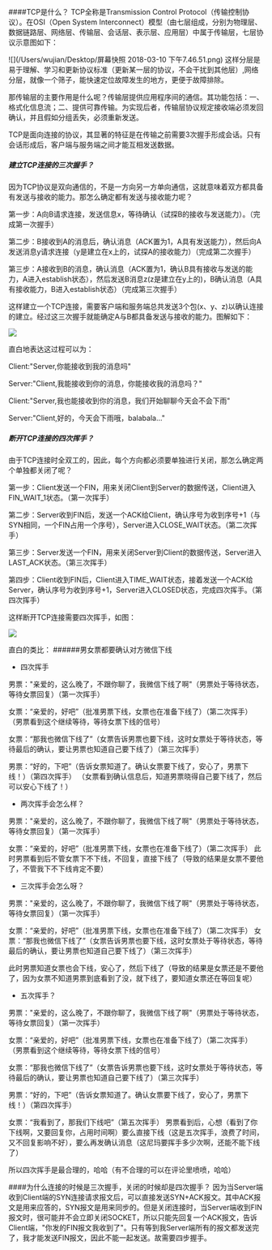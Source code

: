 ####TCP是什么？
TCP全称是Transmission Control Protocol（传输控制协议）。在OSI（Open System Interconnect）模型（由七层组成，分别为物理层、数据链路层、网络层、传输层、会话层、表示层、应用层）中属于传输层，七层协议示意图如下：

![](/Users/wujian/Desktop/屏幕快照 2018-03-10 下午7.46.51.png)
这样分层是易于理解、学习和更新协议标准（更新某一层的协议，不会干扰到其他层）,网络分层，就像一个筛子，能快速定位故障发生的地方，更便于故障排除。

那传输层的主要作用是什么呢？传输层提供应用程序间的通信。其功能包括：一、格式化信息流；二、提供可靠传输。为实现后者，传输层协议规定接收端必须发回确认，并且假如分组丢失，必须重新发送。

TCP是面向连接的协议，其显著的特征是在传输之前需要3次握手形成会话。只有会话形成后，客户端与服务端之间才能互相发送数据。


##### 建立TCP连接的三次握手？
因为TCP协议是双向通信的，不是一方向另一方单向通信，这就意味着双方都具备有发送与接收的能力。那怎么确定都有发送与接收能力呢？ 


第一步：A向B请求连接，发送信息x，等待确认（试探B的接收与发送能力）。（完成第一次握手）

第二步：B接收到A的消息后，确认消息（ACK置为1，A具有发送能力），然后向A发送消息y请求连接（y是建立在x上的，试探A的接收能力）（完成第二次握手）

第三步：A接收到B的消息，确认消息（ACK置为1，确认B具有接收与发送的能力，A进入establish状态），然后发送B消息z(z是建立在y上的)，B确认消息（A具有接收能力，B进入establish状态）（完成第三次握手）


这样建立一个TCP连接，需要客户端和服务端总共发送3个包(x、y、z)以确认连接的建立。经过这三次握手就能确定A与B都具备发送与接收的能力。图解如下：

![](/Users/wujian/Desktop/3-way.png)

直白地表达这过程可以为：


Client:"Server,你能接收到我的消息吗"


Server:"Client,我能接收到你的消息，你能接收我的消息吗？"


Client:"Server,我也能接收到你的消息，我们开始聊聊今天会不会下雨"


Server:"Client,好的，今天会下雨哦，balabala..."

##### 断开TCP连接的四次挥手？
由于TCP连接时全双工的，因此，每个方向都必须要单独进行关闭，那怎么确定两个单独都关闭了呢？


第一步：Client发送一个FIN，用来关闭Client到Server的数据传送，Client进入FIN_WAIT_1状态。（第一次挥手）

第二步：Server收到FIN后，发送一个ACK给Client，确认序号为收到序号+1（与SYN相同，一个FIN占用一个序号），Server进入CLOSE_WAIT状态。（第二次挥手）

第三步：Server发送一个FIN，用来关闭Server到Client的数据传送，Server进入LAST_ACK状态。（第三次挥手）

第四步：Client收到FIN后，Client进入TIME_WAIT状态，接着发送一个ACK给Server，确认序号为收到序号+1，Server进入CLOSED状态，完成四次挥手。（第四次挥手）


这样断开TCP连接需要四次挥手，如图：

![](/Users/wujian/Desktop/20160413205812456.jpeg)

直白的类比：
######男女票都要确认对方微信下线
* 四次挥手

男票："亲爱的，这么晚了，不跟你聊了，我微信下线了啊"（男票处于等待状态，等待女票回复）（第一次挥手）

女票：“亲爱的，好吧”（批准男票下线，女票也在准备下线了）（第二次挥手）
（男票看到这个继续等待，等待女票下线的信号）

女票：“那我也微信下线了”（女票告诉男票也要下线，这时女票处于等待状态，等待最后的确认，要让男票也知道自己要下线了）（第三次挥手）

男票：“好的，下吧”（告诉女票知道了。确认女票要下线了，安心了，男票下线！）（第四次挥手）
（女票看到确认信息后，知道男票晓得自己要下线了，然后可以安心下线了！）

* 两次挥手会怎么样？

男票："亲爱的，这么晚了，不跟你聊了，我微信下线了啊"（男票处于等待状态，等待女票回复）（第一次挥手）

女票：“亲爱的，好吧”（批准男票下线，女票也在准备下线了）（第二次挥手）
此时男票看到后不管女票下不下线，不回复，直接下线了（导致的结果是女票不要他了，不管我下不下线肯定不要）

* 三次挥手会怎么呀？

男票："亲爱的，这么晚了，不跟你聊了，我微信下线了啊"（男票处于等待状态，等待女票回复）（第一次挥手）

女票：“亲爱的，好吧”（批准男票下线，女票也在准备下线了）（第二次挥手）
女票：“那我也微信下线了”（女票告诉男票也要下线，这时女票处于等待状态，等待最后的确认，要让男票也知道自己要下线了）（第三次挥手）

此时男票知道女票也会下线，安心了，然后下线了（导致的结果是女票还是不要他了，因为女票不知道男票到底看到了没，就下线了，要知道女票还在等回复呢）

* 五次挥手？

男票："亲爱的，这么晚了，不跟你聊了，我微信下线了啊"（男票处于等待状态，等待女票回复）（第一次挥手）

女票：“亲爱的，好吧”（批准男票下线，女票也在准备下线了）（第二次挥手）
（男票看到这个继续等待，等待女票下线的信号）

女票：“那我也微信下线了”（女票告诉男票也要下线，这时女票处于等待状态，等待最后的确认，要让男票也知道自己要下线了）（第三次挥手）

男票：“好的，下吧”（告诉女票知道了。确认女票要下线了，安心了，男票下线！）（第四次挥手）


女票：“我看到了，那我们下线吧”（第五次挥手）
男票看到后，心想（看到了你下线啊，又要回复你，占用时间啊）要么直接下线（这是五次挥手，浪费了时间，又不回复影响不好），要么再发确认消息（这尼玛要挥手多少次啊，还能不能下线了）

所以四次挥手是最合理的，哈哈（有不合理的可以在评论里喷喷，哈哈）

####为什么连接的时候是三次握手，关闭的时候却是四次握手？
因为当Server端收到Client端的SYN连接请求报文后，可以直接发送SYN+ACK报文。其中ACK报文是用来应答的，SYN报文是用来同步的。但是关闭连接时，当Server端收到FIN报文时，很可能并不会立即关闭SOCKET，所以只能先回复一个ACK报文，告诉Client端，"你发的FIN报文我收到了"。只有等到我Server端所有的报文都发送完了，我才能发送FIN报文，因此不能一起发送。故需要四步握手。




